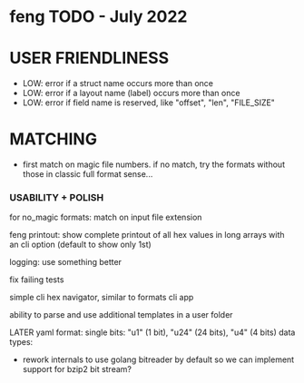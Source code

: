 # feng TODO - July 2022



# USER FRIENDLINESS
- LOW: error if a struct name occurs more than once
- LOW: error if a layout name (label) occurs more than once
- LOW: error if field name is reserved, like "offset", "len", "FILE_SIZE"







# MATCHING

- first match on magic file numbers. if no match, try the formats without those in classic full format sense...



### USABILITY + POLISH

for no_magic formats: match on input file extension

feng printout: show complete printout of all hex values in long arrays with an cli option (default to show only 1st)

logging: use something better

fix failing tests

simple cli hex navigator, similar to formats cli app

ability to parse and use additional templates in a user folder

LATER yaml format: single bits: "u1" (1 bit), "u24" (24 bits), "u4" (4 bits) data types:
  - rework internals to use golang bitreader by default so we can implement support for bzip2 bit stream?

